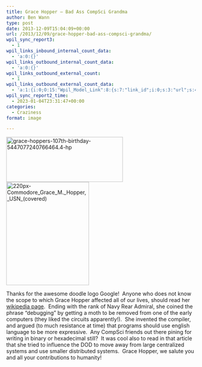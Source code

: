 ```yaml
---
title: Grace Hopper – Bad Ass CompSci Grandma
author: Ben Wann
type: post
date: 2013-12-09T15:04:09+00:00
url: /2013/12/09/grace-hopper-bad-ass-compsci-grandma/
wpil_sync_report3:
  - 1
wpil_links_inbound_internal_count_data:
  - 'a:0:{}'
wpil_links_outbound_internal_count_data:
  - 'a:0:{}'
wpil_links_outbound_external_count:
  - 1
wpil_links_outbound_external_count_data:
  - 'a:1:{i:0;O:15:"Wpil_Model_Link":8:{s:7:"link_id";i:0;s:3:"url";s:41:"http://en.wikipedia.org/wiki/Grace_Hopper";s:4:"host";s:16:"en.wikipedia.org";s:8:"internal";b:0;s:4:"post";N;s:6:"anchor";s:14:"wikipedia page";s:15:"added_by_plugin";b:0;s:8:"location";s:7:"content";}}'
wpil_sync_report2_time:
  - 2023-01-04T23:31:47+00:00
categories:
  - Craziness
format: image

---
```

[<img decoding="async" loading="lazy" class=" wp-image-1092 alignleft" alt="grace-hoppers-107th-birthday-5447077240766464.4-hp" src="https://benwann.com/wp-content/uploads/2013/12/grace-hoppers-107th-birthday-5447077240766464.4-hp.gif" width="310" height="120" />][1][<img decoding="async" loading="lazy" class="alignright size-full wp-image-1094" alt="220px-Commodore_Grace_M._Hopper,_USN_(covered)" src="https://benwann.com/wp-content/uploads/2013/12/220px-Commodore_Grace_M._Hopper_USN_covered.jpg" width="220" height="275" />][2]

Thanks for the awesome doodle logo Google!  Anyone who does not know the scope to which Grace Hopper affected all of our lives, should read her [wikipedia page][3].  Ending with the rank of Navy Rear Admiral, she coined the phrase &#8220;debugging&#8221; by getting a moth to be removed from one of the early computers (they liked the circuits apparently!).  She invented the compiler, and argued (to much resistance at time) that programs should use english language to be more expressive.  Any CompSci friends out there pining for writing in binary or hexadecimal still?  It was cool also to read in that article that she tried to influence the DOD to move away from large centralized systems and use smaller distributed systems.  Grace Hopper, we salute you and all your contributions to humanity!

&nbsp;

 [1]: https://benwann.com/wp-content/uploads/2013/12/grace-hoppers-107th-birthday-5447077240766464.4-hp.gif
 [2]: https://benwann.com/wp-content/uploads/2013/12/220px-Commodore_Grace_M._Hopper_USN_covered.jpg
 [3]: http://en.wikipedia.org/wiki/Grace_Hopper